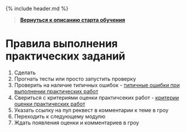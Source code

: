 {% include header.md %}

>
>**[Вернуться к описанию старта обучения]({{site.materialsurl}}general/education_start)**
>

Правила выполнения практических заданий
====================

1. Сделать
1. Прогнать тесты или просто запустить проверку
1. Проверить на наличие типичных ошибок - [типичные ошибки при выполнении практических работ]({{site.materialsurl}}general/typical_mistakes)
1. Свериться с критериями оценки практичсеких работ - [критерии оценки практических работ]({{site.materialsurl}}general/practical_tasks_evaluation_rules)
1. Указать ссылку на пул реквест в комментарии к теме в гроу
1. Переходить к следующему модулю
1. Ждать появления оценки и комментариев в гроу